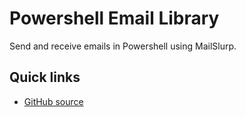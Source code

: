 # Powershell Email Library
Send and receive emails in Powershell using MailSlurp.

## Quick links
- [GitHub source](https://github.com/mailslurp/mailslurp-client-powershell)